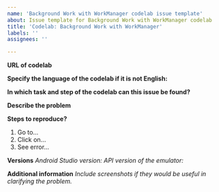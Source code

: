 ```yaml
---
name: 'Background Work with WorkManager codelab issue template'
about: Issue template for Background Work with WorkManager codelab
title: 'Codelab: Background Work with WorkManager'
labels: ''
assignees: ''

---
```


**URL of codelab**

**Specify the language of the codelab if it is not English:**

**In which task and step of the codelab can this issue be found?**


**Describe the problem**




**Steps to reproduce?**
1. Go to...
2. Click on...
3. See error...

**Versions**
_Android Studio version:_
_API version of the emulator:_


**Additional information**
_Include screenshots if they would be useful in clarifying the problem._
